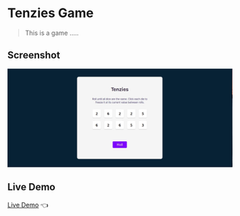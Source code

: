 # Tenzies Game 
> This is a game .....

## Screenshot
![screenshot](./src/images/tenzies_game.jpeg)

## Live Demo
[Live Demo]() :point_left:

